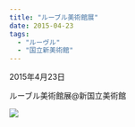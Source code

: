 ```yaml
---
title: "ルーブル美術館展"
date: 2015-04-23
tags: 
  - "ルーヴル"
  - "国立新美術館"
---
```


2015年4月23日

ルーブル美術館展@新国立美術館

![](images/image-68.jpg)
